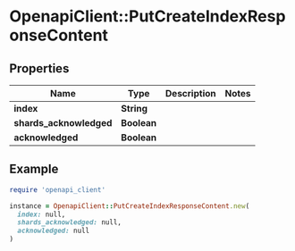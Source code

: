 # OpenapiClient::PutCreateIndexResponseContent

## Properties

| Name | Type | Description | Notes |
| ---- | ---- | ----------- | ----- |
| **index** | **String** |  |  |
| **shards_acknowledged** | **Boolean** |  |  |
| **acknowledged** | **Boolean** |  |  |

## Example

```ruby
require 'openapi_client'

instance = OpenapiClient::PutCreateIndexResponseContent.new(
  index: null,
  shards_acknowledged: null,
  acknowledged: null
)
```

